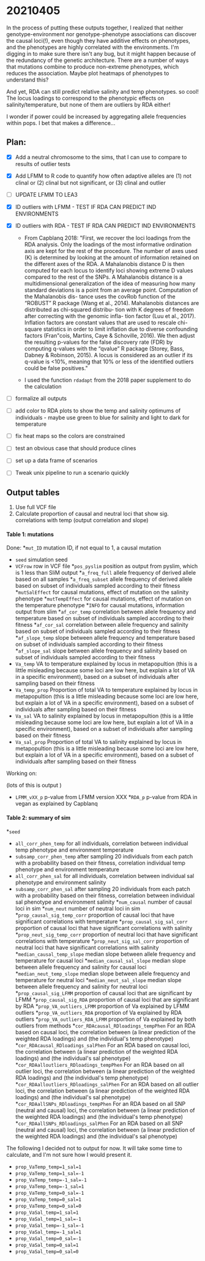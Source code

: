 # 20210405

In the process of putting these outputs together, I realized that neither genotype-environment nor genotype-phenotype associations can discover the causal loci(!), even though they have additive effects on phenotypes, and the phenotypes are highly correlated with the environments. I'm digging in to make sure there isn't any bug, but it might happen because of the redundancy of the genetic architecture. There are a number of ways that mutations combine to produce non-extreme phenotypes, which reduces the association. Maybe plot heatmaps of phenotypes to understand this?

And yet, RDA can still predict relative salinity and temp phenotypes. so cool! The locus loadings to correspond to the phenotypic effects on salinity/temperature, but none of them are outliers by RDA either!

I wonder if power could be increased by aggregating allele frequencies within pops. I bet that makes a difference...

## Plan:

- [x] Add a neutral chromosome to the sims, that I can use to compare to results of outlier tests

- [x] Add LFMM to R code to quantify how often adaptive alleles are (1) not clinal or (2) clinal but not significant, or (3) clinal and outlier

- [ ] UPDATE LFMM TO LEA3

- [x]  ID outliers with LFMM - TEST IF RDA CAN PREDICT IND ENVIRONMENTS
- [x]  ID outliers with RDA - TEST IF RDA CAN PREDICT IND ENVIRONMENTS
    - From Capblanq 2018:
    "First, we recover the loci loadings from the RDA analysis. Only the loadings of the most informative ordination axis are kept for the rest of the procedure. The number of axes used (K) is determined by looking at the amount of information retained on the different axes of the RDA. A Mahalanobis distance D is then computed for each locus to identify loci showing extreme D values compared to the rest of the SNPs. A Mahalanobis distance is a multidimensional generalization of the idea of measuring how many standard deviations is a point from an average point. Computation of the Mahalanobis dis- tance uses the covRob function of the “ROBUST” R package (Wang et al., 2014). Mahalanobis distances are distributed as chi-squared distribu- tion with K degrees of freedom after correcting with the genomic infla- tion factor (Luu et al., 2017). Inflation factors are constant values that are used to rescale chi-square statistics in order to limit inflation due to diverse confounding factors (Fran"cois, Martins, Caye & Schoville, 2016). We then adjust the resulting p-values for the false discovery rate (FDR) by computing q-values with the “qvalue” R package (Storey, Bass, Dabney & Robinson, 2015). A locus is considered as an outlier if its q-value is <10%, meaning that 10% or less of the identified outliers could be false positives."

    - I used the function `rdadapt` from the 2018 paper supplement to do the calculation

- [ ] formalize all outputs
- [ ] add color to RDA plots to show the temp and salinity optimums of individuals - maybe use green to blue for salinity and light to dark for temperature
- [ ] fix heat maps so the colors are constrained
- [ ] test an obvious case that should produce clines
- [ ] set up a data frame of scenarios

- [ ] Tweak unix pipeline to run a scenario quickly


## Output tables

1. Use full VCF file
2. Calculate proportion of causal and neutral loci that show sig. correlations with temp (output correlation and slope)
  
#### Table 1: mutations

Done: 
  *`mut_ID` mutation ID, if not equal to 1, a causal mutation
  * `seed` simulation seed
  * `VCFrow` row in VCF file
  *`pos_pyslim` position as output from pyslim, which is 1 less than SliM output
  *`a_freq_full` allele frequency of derived allele based on all samples
  *`a_freq_subset` allele frequency of derived allele based on subset of individuals sampled according to their fitness
  *`mutSalEffect` for causal mutations, effect of mutation on the salinity phenotype
  *`mutTempEffect`  for causal mutations, effect of mutation on the temperature phenotype
  *`INFO`  for causal mutations, information output from slim
  *`af_cor_temp` correlation between allele frequency and temperature based on subset of individuals sampled according to their fitness
  *`af_cor_sal` correlation between allele frequency and salinity based on subset of individuals sampled according to their fitness
  *`af_slope_temp` slope between allele frequency and temperature based on subset of individuals sampled according to their fitness
  *`af_slope_sal` slope between allele frequency and salinity based on subset of individuals sampled according to their fitness
  * `Va_temp` VA to temperature explained by locus in metapopultion (this is a little misleading because some loci are low here, but explain a lot of VA in a specific environment), based on a subset of individuals after sampling based on their fitness
  * `Va_temp_prop` Proportion of total VA to temperature explained by locus in metapopultion (this is a little misleading because some loci are low here, but explain a lot of VA in a specific environment), based on a subset of individuals after sampling based on their fitness
  * `Va_sal` VA to salinity explained by locus in metapopultion (this is a little misleading because some loci are low here, but explain a lot of VA in a specific environment), based on a subset of individuals after sampling based on their fitness
  * `Va_sal_prop` Proportion of total VA to salinity explained by locus in metapopultion (this is a little misleading because some loci are low here, but explain a lot of VA in a specific environment), based on a subset of individuals after sampling based on their fitness
  
  Working on:
  
  (lots of this is output )
  * `LFMM_vXX_p` p-value from LFMM version XXX
  *`RDA_p` p-value from RDA in vegan as explained by Capblanq
  
  
 

  
  #### Table 2: summary of sim
  *`seed` 
  * `all_corr_phen_temp` for all individuals, correlation between individual temp phenotype and environment temperature
  * `subsamp_corr_phen_temp` after sampling 20 individuals from each patch with a probability based on their fitness, correlation individual temp phenotype and environment temperature
  * `all_corr_phen_sal` for all individuals, correlation between individual sal phenotype and environment salinity
  * `subsamp_corr_phen_sal` after sampling 20 individuals from each patch with a probability based on their fitness, correlation between individual sal phenotype and environment salinity
  *`num_causal` number of causal loci in sim
  *`num_neut` number of neutral loci in sim
  *`prop_causal_sig_temp_corr` proportion of causal loci that have significant correlations with temperature
  *`prop_causal_sig_sal_corr` proportion of causal loci that have significant correlations with salinity
  *`prop_neut_sig_temp_corr` proportion of neutral loci that have significant correlations with temperature
  *`prop_neut_sig_sal_corr` proportion of neutral loci that have significant correlations with salinity
  *`median_causal_temp_slope` median slope between allele frequency and temperature for causal loci
  *`median_causal_sal_slope` median slope between allele frequency and salinity for causal loci
  *`median_neut_temp_slope` median slope between allele frequency and temperature for neutral loci
  *`median_neut_sal_slope` median slope between allele frequency and salinity for neutral loci
  *`prop_causal_sig_LFMM` proportion of causal loci that are significant by LFMM
  *`prop_causal_sig_RDA` proportion of causal loci that are significant by RDA
  *`prop_VA_outliers_LFMM`  proportion of Va explained by LFMM outliers
  *`prop_VA_outliers_RDA` proportion of Va explained by RDA outliers
  *`prop_VA_outliers_RDA_LFMM` proportion of Va explained by both outliers from methods
  *`cor_RDAcausal_RDloadings_tempPhen` For an RDA based on causal loci, the correlation between (a linear prediction of the weighted RDA loadings) and (the individual's temp phenotype)
  *`cor_RDAcausal_RDloadings_salPhen` For an RDA based on causal loci, the correlation between (a linear prediction of the weighted RDA loadings) and (the individual's sal phenotype)
  *`cor_RDAalloutliers_RDloadings_tempPhen` For an RDA based on all outlier loci, the correlation between (a linear prediction of the weighted RDA loadings) and (the individual's temp phenotype)
  *`cor_RDAalloutliers_RDloadings_salPhen` For an RDA based on all outlier loci, the correlation between (a linear prediction of the weighted RDA loadings) and (the individual's sal phenotype)
  *`cor_RDAallSNPs_RDloadings_tempPhen` For an RDA based on all SNP (neutral and causal) loci, the correlation between (a linear prediction of the weighted RDA loadings) and (the individual's temp phenotype)
  *`cor_RDAallSNPs_RDloadings_salPhen` For an RDA based on all SNP (neutral and causal) loci, the correlation between (a linear prediction of the weighted RDA loadings) and (the individual's sal phenotype)


The following I decided not to output for now. It will take some time to calculate, and I'm not sure how I would present it.
* `prop_VaTemp_temp=1_sal=1` 
* `prop_VaTemp_temp=1_sal=-1`
* `prop_VaTemp_temp=-1_sal=-1`
* `prop_VaTemp_temp=-1_sal=1`
* `prop_VaTemp_temp=0_sal=-1`
* `prop_VaTemp_temp=0_sal=1`
* `prop_VaTemp_temp=0_sal=0`
* `prop_VaSal_temp=1_sal=1` 
* `prop_VaSal_temp=1_sal=-1`
* `prop_VaSal_temp=-1_sal=-1`
* `prop_VaSal_temp=-1_sal=1`
* `prop_VaSal_temp=0_sal=-1`
* `prop_VaSal_temp=0_sal=1`
* `prop_VaSal_temp=0_sal=0`
